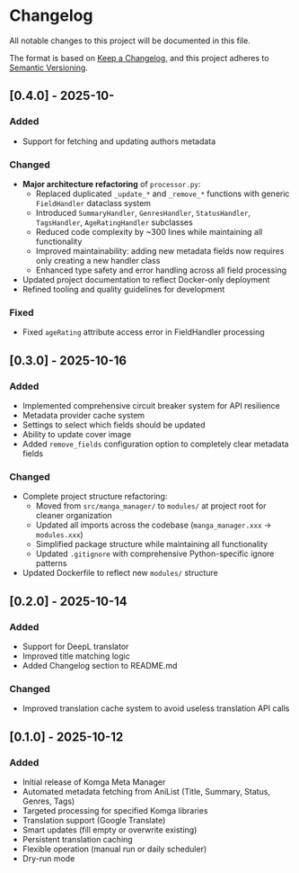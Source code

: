 # Changelog

All notable changes to this project will be documented in this file.

The format is based on [Keep a Changelog](https://keepachangelog.com/en/1.0.0/),
and this project adheres to [Semantic Versioning](https://semver.org/spec/v2.0.0.html).

## [0.4.0] - 2025-10-

### Added
- Support for fetching and updating authors metadata

### Changed
- **Major architecture refactoring** of `processor.py`:
  - Replaced duplicated `_update_*` and `_remove_*` functions with generic `FieldHandler` dataclass system
  - Introduced `SummaryHandler`, `GenresHandler`, `StatusHandler`, `TagsHandler`, `AgeRatingHandler` subclasses
  - Reduced code complexity by ~300 lines while maintaining all functionality
  - Improved maintainability: adding new metadata fields now requires only creating a new handler class
  - Enhanced type safety and error handling across all field processing
- Updated project documentation to reflect Docker-only deployment
- Refined tooling and quality guidelines for development

### Fixed
- Fixed `ageRating` attribute access error in FieldHandler processing

## [0.3.0] - 2025-10-16

### Added
- Implemented comprehensive circuit breaker system for API resilience
- Metadata provider cache system
- Settings to select which fields should be updated
- Ability to update cover image
- Added `remove_fields` configuration option to completely clear metadata fields

### Changed
- Complete project structure refactoring:
  - Moved from `src/manga_manager/` to `modules/` at project root for cleaner organization
  - Updated all imports across the codebase (`manga_manager.xxx` → `modules.xxx`)
  - Simplified package structure while maintaining all functionality
  - Updated `.gitignore` with comprehensive Python-specific ignore patterns
- Updated Dockerfile to reflect new `modules/` structure

## [0.2.0] - 2025-10-14

### Added
- Support for DeepL translator
- Improved title matching logic
- Added Changelog section to README.md

### Changed
- Improved translation cache system to avoid useless translation API calls

## [0.1.0] - 2025-10-12

### Added
- Initial release of Komga Meta Manager
- Automated metadata fetching from AniList (Title, Summary, Status, Genres, Tags)
- Targeted processing for specified Komga libraries
- Translation support (Google Translate)
- Smart updates (fill empty or overwrite existing)
- Persistent translation caching
- Flexible operation (manual run or daily scheduler)
- Dry-run mode
